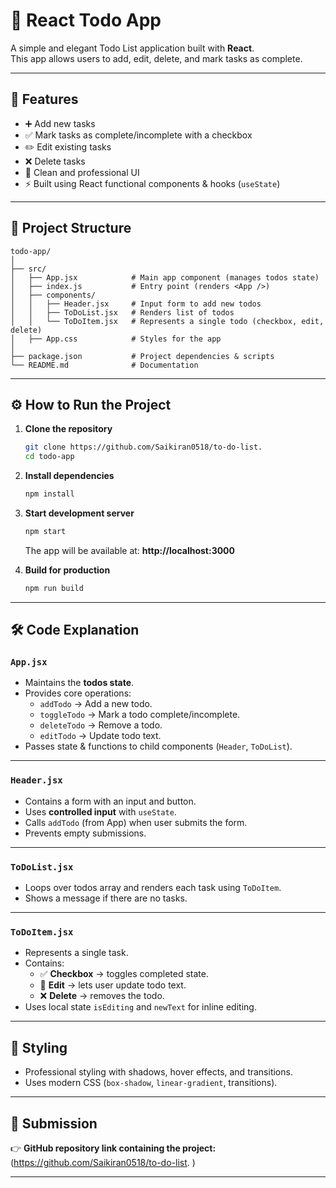 # 📝 React Todo App  

A simple and elegant Todo List application built with **React**.  
This app allows users to add, edit, delete, and mark tasks as complete.  

---

## 🚀 Features  
- ➕ Add new tasks  
- ✅ Mark tasks as complete/incomplete with a checkbox  
- ✏️ Edit existing tasks  
- ❌ Delete tasks  
- 🎨 Clean and professional UI  
- ⚡ Built using React functional components & hooks (`useState`)  

---

## 📂 Project Structure  

```
todo-app/
│
├── src/
│   ├── App.jsx            # Main app component (manages todos state)
│   ├── index.js           # Entry point (renders <App />)
│   ├── components/
│   │   ├── Header.jsx     # Input form to add new todos
│   │   ├── ToDoList.jsx   # Renders list of todos
│   │   └── ToDoItem.jsx   # Represents a single todo (checkbox, edit, delete)
│   ├── App.css            # Styles for the app
│
├── package.json           # Project dependencies & scripts
└── README.md              # Documentation
```

---

## ⚙️ How to Run the Project  

1. **Clone the repository**  
   ```bash
   git clone https://github.com/Saikiran0518/to-do-list. 
   cd todo-app
   ```

2. **Install dependencies**  
   ```bash
   npm install
   ```

3. **Start development server**  
   ```bash
   npm start
   ```
   The app will be available at: **http://localhost:3000**

4. **Build for production**  
   ```bash
   npm run build
   ```

---

## 🛠️ Code Explanation  

### `App.jsx`  
- Maintains the **todos state**.  
- Provides core operations:  
  - `addTodo` → Add a new todo.  
  - `toggleTodo` → Mark a todo complete/incomplete.  
  - `deleteTodo` → Remove a todo.  
  - `editTodo` → Update todo text.  
- Passes state & functions to child components (`Header`, `ToDoList`).  

---

### `Header.jsx`  
- Contains a form with an input and button.  
- Uses **controlled input** with `useState`.  
- Calls `addTodo` (from App) when user submits the form.  
- Prevents empty submissions.  

---

### `ToDoList.jsx`  
- Loops over todos array and renders each task using `ToDoItem`.  
- Shows a message if there are no tasks.  

---

### `ToDoItem.jsx`  
- Represents a single task.  
- Contains:  
  - ✅ **Checkbox** → toggles completed state.  
  - 📝 **Edit** → lets user update todo text.  
  - ❌ **Delete** → removes the todo.  
- Uses local state `isEditing` and `newText` for inline editing.  

---

## 🎨 Styling  
- Professional styling with shadows, hover effects, and transitions.  
- Uses modern CSS (`box-shadow`, `linear-gradient`, transitions).  

---

## 📌 Submission  

👉 **GitHub  repository  link containing the project:**
(https://github.com/Saikiran0518/to-do-list. )

 

---


